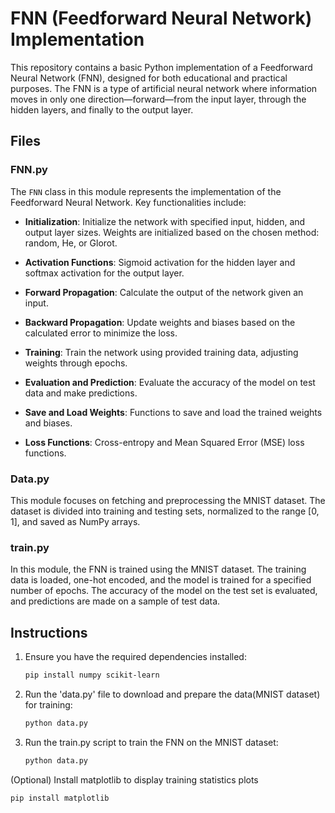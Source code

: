 # FNN (Feedforward Neural Network) Implementation

This repository contains a basic Python implementation of a Feedforward Neural Network (FNN), designed for both educational and practical purposes. The FNN is a type of artificial neural network where information moves in only one direction—forward—from the input layer, through the hidden layers, and finally to the output layer.

## Files

### FNN.py

The `FNN` class in this module represents the implementation of the Feedforward Neural Network. Key functionalities include:

- **Initialization**: Initialize the network with specified input, hidden, and output layer sizes. Weights are initialized based on the chosen method: random, He, or Glorot.

- **Activation Functions**: Sigmoid activation for the hidden layer and softmax activation for the output layer.

- **Forward Propagation**: Calculate the output of the network given an input.

- **Backward Propagation**: Update weights and biases based on the calculated error to minimize the loss.

- **Training**: Train the network using provided training data, adjusting weights through epochs.

- **Evaluation and Prediction**: Evaluate the accuracy of the model on test data and make predictions.

- **Save and Load Weights**: Functions to save and load the trained weights and biases.

- **Loss Functions**: Cross-entropy and Mean Squared Error (MSE) loss functions.

### Data.py

This module focuses on fetching and preprocessing the MNIST dataset. The dataset is divided into training and testing sets, normalized to the range [0, 1], and saved as NumPy arrays.

### train.py

In this module, the FNN is trained using the MNIST dataset. The training data is loaded, one-hot encoded, and the model is trained for a specified number of epochs. The accuracy of the model on the test set is evaluated, and predictions are made on a sample of test data.

## Instructions

1. Ensure you have the required dependencies installed:

   ```bash
   pip install numpy scikit-learn

2. Run the 'data.py' file to download and prepare the data(MNIST dataset) for training:

   ```bash
   python data.py

3. Run the train.py script to train the FNN on the MNIST dataset:

   ```bash
   python data.py

(Optional) Install matplotlib to display training statistics plots

   ```bash
   pip install matplotlib
